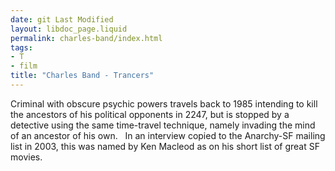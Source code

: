 ```yaml
---
date: git Last Modified
layout: libdoc_page.liquid
permalink: charles-band/index.html
tags:
- T
- film
title: "Charles Band - Trancers"
---
```


Criminal with obscure psychic powers travels back to 1985  intending to kill the ancestors of his political opponents in 2247, but is  stopped by a detective using the same time-travel technique, namely invading the  mind of an ancestor of his own.
 
In an interview copied to the Anarchy-SF mailing list in  2003,  this was named by Ken Macleod as on his short list of great SF movies.